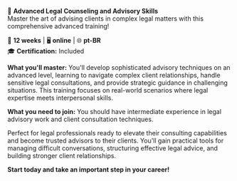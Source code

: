 🚀 **Advanced Legal Counseling and Advisory Skills**  
Master the art of advising clients in complex legal matters with this comprehensive advanced training!

📅 **12 weeks** | 🖥 **online** | 🌐 **pt-BR**  
🎓 **Certification:** Included

**What you'll master:**
You'll develop sophisticated advisory techniques on an advanced level, learning to navigate complex client relationships, handle sensitive legal consultations, and provide strategic guidance in challenging situations. This training focuses on real-world scenarios where legal expertise meets interpersonal skills.

**What you need to join:**
You should have intermediate experience in legal advisory work and client consultation techniques.

Perfect for legal professionals ready to elevate their consulting capabilities and become trusted advisors to their clients. You'll gain practical tools for managing difficult conversations, structuring effective legal advice, and building stronger client relationships.

**Start today and take an important step in your career!**